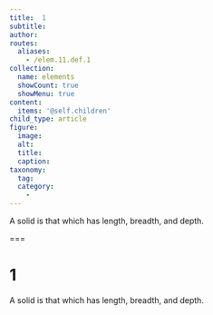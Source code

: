 ```yaml
---
title:  1
subtitle: 
author:
routes:
  aliases:
    - /elem.11.def.1
collection:
  name: elements
  showCount: true
  showMenu: true
content:
  items: '@self.children'
child_type: article
figure:
  image:
  alt:
  title:
  caption:
taxonomy:
  tag:
  category:
    - 
---
```


<p>A <hi rend="bold">solid</hi> is that which has length, breadth, and depth.</p>

===

<h1>1</h1>
<p>A <span class="bold">solid</span> is that which has length, breadth, and depth.</p>
